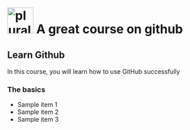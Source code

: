 # <a href='http://pluralsight.com'><img src='https://gillcleerenpluralsight.blob.core.windows.net/files/pluralsight.png' height='60' alt='pluralsight Logo' /></a> A great course on github

## Learn Github
In this course, you will learn how to use GitHub successfully

### The basics
- Sample item 1
- Sample item 2
- Sample item 3
